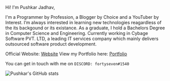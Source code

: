 Hi! I'm Pushkar Jadhav,   

I'm a Programmer by Profession, a Blogger by Choice and a YouTuber by Interest. I’m always interested in learning new technologies reagardless of the its backgound or its existance. As a graduate, I hold a Bachelors Degree in Computer Science and Engineering. Currently working in Cybage Software PVT. LTD, a leading IT services company which mainly delivers outsourced software product development.

Official Website: [Website](https://fortyseven.dev)
View my Portfolio here: [Portfolio](https://fortyseven.dev/portfolio?developer=PushkarJadhav)

You can get in touch with me on `DISCORD: fortyseven#1540`

![Pushkar's GitHub stats](https://github-readme-stats.vercel.app/api?username=fortysev-en&count_private=true&show_icons=true&bg_color=00000000&icon_color=e6e6e6&title_color=e6e6e6&text_color=999999&border_color=00000000)
